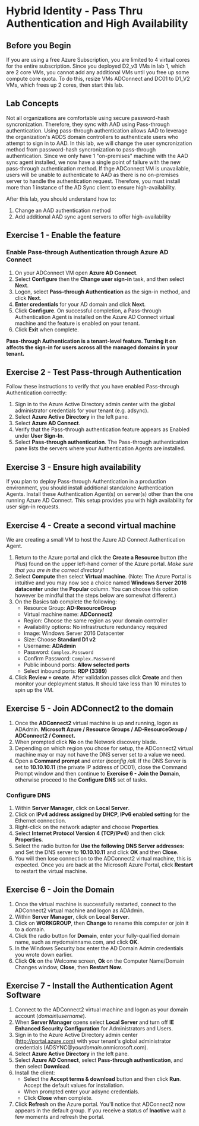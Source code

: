 # Hybrid Identity - Pass Thru Authentication and High Availability

## Before you Begin

If you are using a free Azure Subscription, you are limited to 4 virtual cores for the entire subscription.  Since you deployed D2_v3 VMs in lab 1, which are 2 core VMs, you cannot add any additional VMs until you free up some compute core quota.  To do this, resize VMs ADConnect and DC01 to D1_V2 VMs, which frees up 2 cores, then start this lab.


## Lab Concepts	

Not all organizations are comfortable using secure password-hash syncronization.  Therefore, they sync with AAD using Pass-through authentication.  Using pass-through authentication allows AAD to leverage the organization's ADDS domain controllers to authenticate users who attempt to sign in to AAD.  In this lab, we will change the user syncronization method from password-hash syncronization to pass-through authentication.  Since we only have 1 "on-premises" machine with the AAD sync agent installed, we now have a single point of failure with the new pass-through authentication method.  If thge ADConnect VM is unavailable, users will be unable to authenticate to AAD as there is no on-premises server to handle the authentication request.  Therefore, you must install more than 1 instance of the AD Sync client to ensure high-availability.  

After this lab, you should understand how to:
1. Change an AAD authentication method 
2. Add additional AAD sync agent servers to offer high-availability


## Exercise 1 - Enable the feature

### Enable Pass-through Authentication through Azure AD Connect

1. On your ADConnect VM open **Azure AD Connect**.
2. Select **Configure** then the **Change user sign-in** task, and then select **Next**.
3. Logon, select **Pass-through Authentication** as the sign-in method, and click **Next**.
4. **Enter credentials** for your AD domain and click **Next**.
5. Click **Configure**. On successful completion, a Pass-through Authentication Agent is installed on the  Azure AD Connect virtual machine and the feature is enabled on your tenant.  
6. Click **Exit** when complete.

**Pass-through Authentication is a tenant-level feature. Turning it on affects the sign-in for users across all the managed domains in your tenant.**

## Exercise 2 - Test Pass-through Authentication

Follow these instructions to verify that you have enabled Pass-through Authentication correctly:

1. Sign in to the Azure Active Directory admin center with the global administrator credentials for your tenant (e.g. adsync).
2. Select **Azure Active Directory** in the left pane.
3. Select **Azure AD Connect**.
4. Verify that the Pass-through authentication feature appears as Enabled under **User Sign-In**.
5. Select **Pass-through authentication**. The Pass-through authentication pane lists the servers where your Authentication Agents are installed.

## Exercise 3 - Ensure high availability

If you plan to deploy Pass-through Authentication in a production environment, you should install additional standalone Authentication Agents. Install these Authentication Agent(s) on server(s) other than the one running Azure AD Connect. This setup provides you with high availability for user sign-in requests.

## Exercise 4 - Create a second virtual machine

We are creating a small VM to host the Azure AD Connect Authentication Agent.

1. Return to the Azure portal and click the **Create a Resource** button (the Plus) found on the upper left-hand corner of the Azure portal.  *Make sure that you are in the correct directory!*
2. Select **Compute** then select **Virtual machine**. (Note:  The Azure Portal is intuitive and you may now see a choice named **Windows Server 2016 datacenter** under the **Popular** column.  You can choose this option however be mindful that the steps below are somewhat different.)
3. On the Basics tab complete the following:
    * Resource Group: **AD-ResourceGroup**
    * Virtual machine name: **ADConnect2**
    * Region: Choose the same region as your domain controller
    * Availability options: No infrastructure redundancy required
    * Image: Windows Server 2016 Datacenter
    * Size: Choose **Standard D1 v2**
    * Username: **ADAdmin**
    * Password: `Complex.Password`
    * Confirm Password: `Complex.Password`
    * Public inbound ports: **Allow selected ports**
    * Select inbound ports: **RDP (3389)**
4. Click **Review + create**.   After validation passes click **Create** and then monitor your deployment status. It should take less than 10 minutes to spin up the VM.

## Exercise 5 - Join ADConnect2 to the domain

1. Once the **ADConnect2** virtual machine is up and running, logon as ADAdmin. **Microsoft Azure / Resource Groups / AD-ResourceGroup / ADConnect2 / Connect.**
2. When prompted click **No** on the Network discovery blade.
3. Depending on which region you chose for setup, the ADConnect2 virtual machine may or may not have the DNS server set to a value we need.
4. Open a **Command prompt** and enter *ipconfig /all*.  If the DNS Server is set to **10.10.10.11**  (the private IP address of DC01), close the Command Prompt window and then continue to **Exercise 6 - Join the Domain**, otherwise proceed to the **Configure DNS** set of tasks.

### Configure DNS

1. Within **Server Manager**, click on **Local Server**.
2. Click on **IPv4 address assigned by DHCP, IPv6 enabled setting** for the Ethernet connection.
3. Right-click on the network adapter and choose **Properties**.
4. Select **Internet Protocol Version 4 (TCP/IPv4)** and then click **Properties**.
5. Select the radio button for **Use the following DNS Server addresses:** and Set the DNS server to **10.10.10.11**  and click **OK** and then **Close**.
6. You will then lose connection to the ADConnect2 virtual machine, this is expected. Once you are back at the Microsoft Azure Portal, click **Restart** to restart the virtual machine.

## Exercise 6 - Join the Domain

1. Once the virtual machine is successfully restarted, connect to the ADConnect2 virtual machine and logon as ADAdmin.
2. Within **Server Manager**, click on **Local Server**.
3. Click on **WORKGROUP**, then **Change** to rename this computer or join it to a domain.
4. Click the radio button for **Domain**, enter your fully-qualified domain name, such as mydomainname.com, and click **OK**.
5. In the Windows Security box enter the AD Domain Admin credentials you wrote down earlier.
6. Click **Ok** on the Welcome screen, **Ok** on the Computer Name/Domain Changes window, **Close**, then **Restart Now**.

## Exercise 7 - Install the Authentication Agent Software

1. Connect to the ADConnect2 virtual machine and logon as your domain account (*domain\username*).
2. When **Server Manager** opens select **Local Server** and turn off **IE Enhanced Security Configuration** for Administrators and Users.
3. Sign in to the Azure Active Directory admin center (<http://portal.azure.com)>  with your tenant's global administrator credentials (ADSYNC@*yourdomain*.onmicrosoft.com).
4. Select **Azure Active Directory** in the left pane.
5. Select **Azure AD Connect**, select **Pass-through authentication**, and then select **Download**.
6. Install the client:
    * Select the **Accept terms & download** button and then click **Run**. Accept the default values for installation.
    * When prompted enter your adsync credentials.
    * Click **Close** when complete.
7. Click **Refresh** on the Azure portal.  You'll notice that ADConnect2 now appears in the default group.  If you receive a status of **Inactive** wait a few moments and refresh the portal.